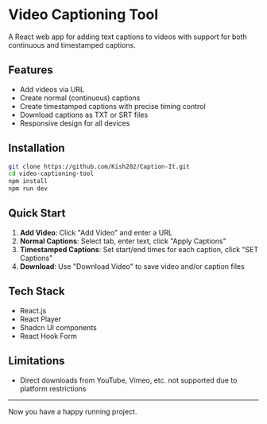 # Video Captioning Tool

A React web app for adding text captions to videos with support for both continuous and timestamped captions.

## Features

- Add videos via URL
- Create normal (continuous) captions
- Create timestamped captions with precise timing control
- Download captions as TXT or SRT files
- Responsive design for all devices

## Installation

```bash
git clone https://github.com/Kish202/Caption-It.git
cd video-captioning-tool
npm install
npm run dev
```

## Quick Start

1. **Add Video**: Click "Add Video" and enter a URL
2. **Normal Captions**: Select tab, enter text, click "Apply Captions"
3. **Timestamped Captions**: Set start/end times for each caption, click "SET Captions"
4. **Download**: Use "Download Video" to save video and/or caption files

## Tech Stack

- React.js
- React Player
- Shadcn UI components
- React Hook Form

## Limitations

- Direct downloads from YouTube, Vimeo, etc. not supported due to platform restrictions


---

Now you have a happy running project.

